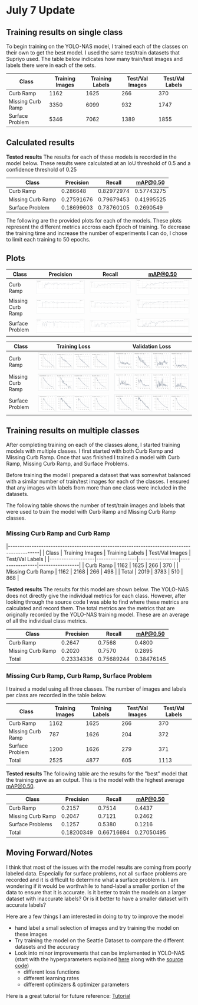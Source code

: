 # July 7 Update

## Training results on single class

To begin training on the YOLO-NAS model, I trained each of the classes on their own to get the best model. I used the same test/train datasets that Supriyo used. The table below indicates how many train/test images and labels there were in each of the sets.

| Class             | Training Images | Training Labels | Test/Val Images | Test/Val Labels |
|-------------------|-----------------|-----------------|-----------------|-----------------|
| Curb Ramp         | 1162            | 1625            | 266             | 370             |
| Missing Curb Ramp | 3350            | 6099            | 932             | 1747            |
| Surface Problem   | 5346            | 7062            | 1389            | 1855            |

## Calculated results 

**Tested results** 
The results for each of these models is recorded in the model below. These results were calculated at an IoU threshold of 0.5 and a confidence threshold of 0.25

| Class             | Precision  | Recall     | mAP@0.50   |
|-------------------|------------|------------|------------|
| Curb Ramp         | 0.286648   | 0.82972974 | 0.57743275 |
| Missing Curb Ramp | 0.27591676 | 0.79679453 | 0.41995525 |
| Surface Problem   | 0.18699603 | 0.78760105 | 0.2690549  |


The following are the provided plots for each of the models. These plots represent the different metrics accross each Epoch of training. To decrease the training time and increase the number of experiments I can do, I chose to limit each training to 50 epochs.

## Plots
| Class             | Precision                                                           | Recall                                                           | mAP@0.50                                              |
|-------------------|---------------------------------------------------------------------|------------------------------------------------------------------|-------------------------------------------------------|
| Curb Ramp         | ![Curb Ramp Precision](/jul_07/plots/ramp_precision.png)            | ![Curb Ramp Recall](/jul_07/plots/ramp_recall.png)               | ![Curb AP](/jul_07/plots/ramp_ap.png)                 |
| Missing Curb Ramp | ![Missing Curb Ramp Precision](/jul_07/plots/missing_precision.png) | ![Missing Curb Ramp Recall](/jul_07/plots/missing_precision.png) | ![Missing Curb Ramp AP](/jul_07/plots/missing_ap.png) |
| Surface Problem   | ![Surface Problem Precision](/jul_07/plots/sf_precision.png)        | ![Surface Problem Recall](/jul_07/plots/sf_recall.png)           | ![Surface Problem AP](/jul_07/plots/sf_ap.png)        |

| Class             | Training Loss                                                            | Validation Loss                                                            |
|-------------------|--------------------------------------------------------------------------|----------------------------------------------------------------------------|
| Curb Ramp         | ![Curb Ramp Training Loss](/jul_07/plots/ramp_train_loss.png)            | ![Curb Ramp Validation Loss](/jul_07/plots/ramp_valid_loss.png)            |
| Missing Curb Ramp | ![Missing Curb Ramp Training Loss](/jul_07/plots/missing_train_loss.png) | ![Missing Curb Ramp Validation Loss](/jul_07/plots/missing_valid_loss.png) |
| Surface Problem   | ![Surface Problem Validation Loss](/jul_07/plots/sf_train_loss.png)      | ![Surface Validation Loss](/jul_07/plots/sf_train_loss.png)                |

## Training results on multiple classes

After completing training on each of the classes alone, I started training models with multiple classes. I first started with both Curb Ramp and Missing Curb Ramp. Once that was finished I trained a model with Curb Ramp, Missing Curb Ramp, and Surface Problems. 

Before training the model I prepared a dataset that was somewhat balanced with a similar number of train/test images for each of the classes. I ensured that any images with labels from more than one class were included in the datasets. 

The following table shows the number of test/train images and labels that were used to train the model with Curb Ramp and Missing Curb Ramp classes. 

### Missing Curb Ramp and Curb Ramp

|-------------------------------------------------------------------------------------------|
| Class             | Training Images | Training Labels | Test/Val Images | Test/Val Labels |
|-------------------|-----------------|-----------------|-----------------|-----------------|
| Curb Ramp         | 1162            | 1625            | 266             | 370             |
| Missing Curb Ramp | 1162            | 2168            | 266             | 498             |
| Total             | 2019            | 3783            | 510             | 868             |


**Tested results** 
The results for this model are shown below. The YOLO-NAS does not directly give the individual metrics for each class. However, after looking through the source code I was able to find where these metrics are calculated and record them. The total metrics are the metrics that are originally recorded by the YOLO-NAS training model. These are an average of all the individual class metrics. 

| Class             | Precision  | Recall     | mAP@0.50   |
|-------------------|------------|------------|------------|
| Curb Ramp         | 0.2647     | 0.7568     | 0.4800     |
| Missing Curb Ramp | 0.2020     | 0.7570     | 0.2895     |
| Total             | 0.23334336 | 0.75689244 | 0.38476145 |


### Missing Curb Ramp, Curb Ramp, Surface Problem

I trained a model using all three classes. The number of images and labels per class are recorded in the table below. 

| Class             | Training Images | Training Labels | Test/Val Images | Test/Val Labels |
|-------------------|-----------------|-----------------|-----------------|-----------------|
| Curb Ramp         | 1162            | 1625            | 266             | 370             |
| Missing Curb Ramp | 787             | 1626            | 204             | 372             |
| Surface Problem   | 1200            | 1626            | 279             | 371             | 
| Total             | 2525            | 4877            | 605             | 1113            | 


**Tested results** 
The following table are the results for the "best" model that the training gave as an output. This is the model with the highest average mAP@0.50.

| Class             | Precision  | Recall     | mAP@0.50   |
|-------------------|------------|------------|------------|
| Curb Ramp         | 0.2157     | 0.7514     | 0.4437     |
| Missing Curb Ramp | 0.2047     | 0.7121     | 0.2462     |
| Surface Problems  | 0.1257     | 0.5380     | 0.1216     |
| Total             | 0.18200349 | 0.66716694 | 0.27050495 |

<!-- 
**Visual Examples**
| Class | False Positive | False Negative | True Positive |
|-------|----------------|----------------|---------------|
| Curb Ramp |
| Missing Curb Ramp |
| Surface Problems |
| Missing Curb Ramp & Curb Ramp |
| Missing Curb Ramp & Surface Problem |
| Missing Curb Ramp & Curb Ramp & Surface Problem |
| Curb Ramp & Surface Problem | -->




## Moving Forward/Notes

I think that most of the issues with the model results are coming from poorly labeled data. Especially for surface problems, not all surface problems are recorded and it is difficult to determine what a surface problem is. I am wondering if it would be worthwhile to hand-label a smaller portion of the data to ensure that it is accurate. Is it better to train the models on a larger dataset with inaccurate labels? Or is it better to have a smaller dataset with accurate labels?

Here are a few things I am interested in doing to try to improve the model
- hand label a small selection of images and try training the model on these images
- Try training the model on the Seattle Dataset to compare the different datasets and the accuracy
- Look into minor improvements that can be implemented in YOLO-NAS (start with the hyperparameters explained [here](https://github.com/Deci-AI/super-gradients/blob/master/src/super_gradients/recipes/training_hyperparams/default_train_params.yaml) along with the [source code](https://github.com/Deci-AI/super-gradients/blob/master/src/super_gradients/training/params.py))
    - different loss functions
    - different learning rates
    - different optimizers & optimizer parameters


Here is a great tutorial for future reference: [Tutorial](https://colab.research.google.com/drive/1q0RmeVRzLwRXW-h9dPFSOchwJkThUy6d#scrollTo=tYZw6UvePBv5)